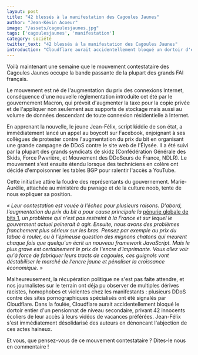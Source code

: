 ```yaml
---
layout: post
title: "42 blessés à la manifestation des Cagoules Jaunes"
author: "Jean-Kévin Acoeur"
image: "/assets/cagoulesjaunes.jpg"
tags: ['cagoulesjaunes', 'manifestation']
category: société
twitter_text: "42 blessés à la manifestation des Cagoules Jaunes"
introduction: "Cloudflare aurait accidentellement bloqué un dortoir d'école secondaire dans la panique"
---
```


Voilà maintenant une semaine que le mouvement contestataire des Cagoules Jaunes
occupe la bande passante de la plupart des grands FAI français.

Le mouvement est né de l'augmentation du prix des connexions Internet,
conséquence d'une nouvelle
réglementation introduite cet été par le gouvernement Macron, qui prévoit d'augmenter la taxe pour
la copie privée et de l'appliquer non seulement aux supports de stockage mais aussi au volume
de données descendant de toute connexion résidentielle à Internet.

En apprenant la nouvelle, le jeune Jean-Félix, script kiddie de son état, a immédiatement lancé
un appel au boycott sur Facebook, enjoignant à ses collègues de protester contre l'augmentation du prix
du bit en organisant une grande campagne de DDoS contre le site web de l'Élysée. Il a été suivi
par la plupart des grands syndicats de skidz (Confédération Générale des Skids, Force Pwvrière, et
Mouvement des DDoSeurs de France, NDLR). Le mouvement s'est ensuite étendu lorsque des techniciens en
colère ont décidé d'empoisonner les tables BGP pour ralentir l'accès a YouTube.

Cette initiative attire la foudre des représentants du gouvernement. Marie-Aurélie,
attachée au ministère du pwnage et de la culture noob, tente de nous expliquer sa position.

*« Leur contestation est vouée à l'échec pour plusieurs raisons. D'abord, l'augmentation du prix
du bit a pour cause principale la*
[pénurie globale de bits 1](https://infauxsec.github.io/economie/2018/08/09/penurie-de-bits-1-en-2019.html),
*un problème qui n'est pas restreint à la France et sur lequel le gouverment actuel peinerait à agir.
Ensuite, nous avons des problèmes franchement plus sérieux sur les bras. Pensez par exemple au prix
du tabac à rouler, ou à l'épineuse question des mignons chatons qui meurent chaque fois que quelqu'un
écrit un nouveau framework JavaScript. Mais le plus grave est certainement le prix de l'encre d'imprimante.
Vous allez voir qu'à force de fabriquer leurs tracts de cagoules, ces guignols vont déstabiliser le marché
de l'encre jaune et pénaliser la croissance économique. »*

Malheureusement, la récupération politique ne s'est pas faite attendre, et nos journalistes sur le terrain
ont déja pu observer de multiples dérives racistes, homophobes et violentes chez les manifestants : plusieurs
DDoS contre des sites pornographiques spécialisés ont été signalés par Cloudflare. Dans la foulée, Cloudflare
aurait accidentellement bloqué le dortoir entier d'un pensionnat de niveau secondaire, privant 42
innocents écoliers de leur accès à leurs vidéos de vacances préférées. Jean-Félix s'est immédiatement
désolidarisé des auteurs en dénoncant l'abjection de ces actes haineux.

Et vous, que pensez-vous de ce mouvement contestataire ? Dites-le nous en commentaire !
